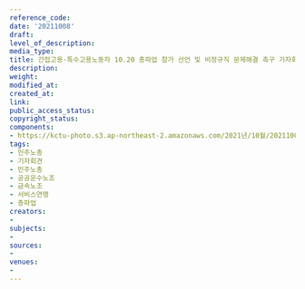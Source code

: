 ```yaml
---
reference_code: 
date: '20211008'
draft: 
level_of_description: 
media_type: 
title: 간접고용·특수고용노동자 10.20 총파업 참가 선언 및 비정규직 문제해결 촉구 기자회견
description: 
weight: 
modified_at: 
created_at: 
link: 
public_access_status: 
copyright_status: 
components:
- https://kctu-photo.s3.ap-northeast-2.amazonaws.com/2021년/10월/20211008-간접고용·특수고용노동자+10.20+총파업+참가+선언+및+비정규직+문제해결+촉구+기자회견_민주노총_기자회견_민주노총_공공운수노조_금속노조_서비스연맹_총파업/_1D29259.jpg
tags:
- 민주노총
- 기자회견
- 민주노총
- 공공운수노조
- 금속노조
- 서비스연맹
- 총파업
creators:
- 
subjects:
- 
sources:
- 
venues:
- 
---
```

